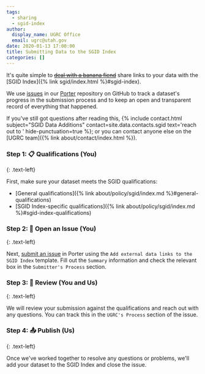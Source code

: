 ```yaml
---
tags:
  - sharing
  - sgid-index
author:
  display_name: UGRC Office
  email: ugrc@utah.gov
date: 2020-01-13 17:00:00
title: Submitting Data to the SGID Index
categories: []
---
```


It's quite simple to ~~[deal with a banana fiend](https://youtu.be/F4PZXuk3TsM?t=130)~~ share links to your data with the [SGID Index]({% link sgid/index.html %}#sgid-index).

We use [issues](https://guides.github.com/features/issues/) in our [Porter](https://github.com/agrc/porter/issues) repository on GitHub to track a dataset's progress in the submission process and to keep an open and transparent record of everything that happened.

<!-- If you've never used GitHub issues before, click here to watch a short tutorial (TBA) about creating an issue. -->

If you've still got questions after reading this, {% include contact.html subject="SGID Data Additions" contact=site.data.contacts.sgid text='reach out to ' hide-punctuation=true %}; or you can contact anyone else on the [UGRC team]({% link about/contact/index.html %}).

### Step 1: 📋 Qualifications (You)
{: .text-left}

First, make sure your dataset meets the SGID qualifications:

- [General qualifications]({% link about/policy/sgid/index.md %}#general-qualifications)
- [SGID Index-specific qualifications]({% link about/policy/sgid/index.md %}#sgid-index-qualifications)

### Step 2: 📂 Open an Issue (You)
{: .text-left}

Next, [submit an issue](https://github.com/agrc/porter/issues/new/choose) in Porter using the `Add external data links to the SGID Index` template. Fill out the `Summary` information and check the relevant box in the `Submitter's Process` section.

### Step 3: 🔎 Review (You and Us)
{: .text-left}

We will review your submission against the qualifications and reach out with any questions. You can track this in the `UGRC's Process` section of the issue.

### Step 4: 📤 Publish (Us)
{: .text-left}

Once we've worked together to resolve any questions or problems, we'll add your dataset to the SGID Index and close the issue.
